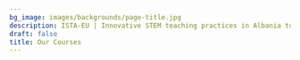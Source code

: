 ```yaml
---
bg_image: images/backgrounds/page-title.jpg
description: ISTA-EU | Innovative STEM teaching practices in Albania towards European Integration
draft: false
title: Our Courses
---
```

